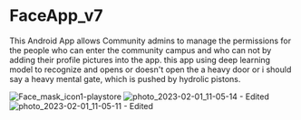 # FaceApp_v7
This Android App allows Community admins to manage the permissions for the people who can enter the community campus and who can not
by adding their profile pictures into the app. this app using deep learning model to recognize and opens or doesn't open the a heavy door or i should 
say a heavy mental gate, which is pushed by hydrolic pistons.

![Face_mask_icon1-playstore](https://user-images.githubusercontent.com/22115102/215980525-575cf4c7-6a26-4785-9798-676887e791c0.png)
![photo_2023-02-01_11-05-14 - Edited](https://user-images.githubusercontent.com/22115102/215981123-4c6df315-42ac-449b-96e4-2cbd5f92ba40.png)
![photo_2023-02-01_11-05-11 - Edited](https://user-images.githubusercontent.com/22115102/215981135-b5ba9c8c-8015-4295-ba0b-dcb2798cd9ae.png)
